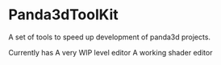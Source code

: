 # Panda3dToolKit
 
A set of tools to speed up development of panda3d projects.

Currently has 
A very WIP level editor
A working shader editor
